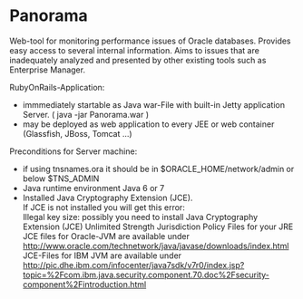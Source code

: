 Panorama
========

Web-tool for monitoring performance issues of Oracle databases.
Provides easy access to several internal information. 
Aims to issues that are inadequately analyzed and presented by other existing tools such as Enterprise Manager.

RubyOnRails-Application:
- immmediately startable as Java war-File with built-in Jetty application Server. ( java -jar Panorama.war )
- may be deployed as web application to every JEE or web container (Glassfish, JBoss, Tomcat ...) 

Preconditions for Server machine:
- if using tnsnames.ora it should be in $ORACLE_HOME/network/admin or below $TNS_ADMIN 
- Java runtime environment Java 6 or 7
- Installed Java Cryptography Extension (JCE).<br>
If JCE is not installed you will get this error:<br>
Illegal key size: possibly you need to install Java Cryptography Extension (JCE) Unlimited Strength Jurisdiction Policy Files for your JRE<br>
JCE files for Oracle-JVM are available under http://www.oracle.com/technetwork/java/javase/downloads/index.html<br>
JCE-Files for IBM JVM are available under http://pic.dhe.ibm.com/infocenter/java7sdk/v7r0/index.jsp?topic=%2Fcom.ibm.java.security.component.70.doc%2Fsecurity-component%2Fintroduction.html
